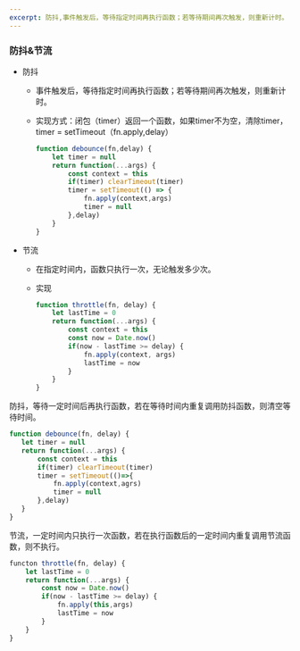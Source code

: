 ```yaml
---
excerpt: 防抖,事件触发后，等待指定时间再执行函数；若等待期间再次触发，则重新计时。
---
```

### 防抖&节流

- 防抖

  - 事件触发后，等待指定时间再执行函数；若等待期间再次触发，则重新计时。

  - 实现方式：闭包（timer）返回一个函数，如果timer不为空，清除timer，timer = setTimeout（fn.apply,delay）

    ```javascript
    function debounce(fn,delay) {
        let timer = null
        return function(...args) {
            const context = this
            if(timer) clearTimeout(timer)
            timer = setTimeout(() => {
                fn.apply(context,args)
                timer = null
            },delay)
        }
    }
    ```

    

- 节流

  - 在指定时间内，函数只执行一次，无论触发多少次。

  - 实现

    ```javascript
    function throttle(fn, delay) {
        let lastTime = 0
        return function(...args) {
            const context = this
            const now = Date.now()
            if(now - lastTime >= delay) {
                fn.apply(context, args)
                lastTime = now
            }
        }
    }
    ```

    





















防抖，等待一定时间后再执行函数，若在等待时间内重复调用防抖函数，则清空等待时间。

```javascript
function debounce(fn, delay) {
   let timer = null
   return function(...args) {
       const context = this
       if(timer) clearTimeout(timer)
       timer = setTimeout(()=>{
           fn.apply(context,agrs)
           timer = null
       },delay)
   }
}
```

节流，一定时间内只执行一次函数，若在执行函数后的一定时间内重复调用节流函数，则不执行。

```javascript
functon throttle(fn, delay) {
    let lastTime = 0
    return function(...args) {
        const now = Date.now()
        if(now - lastTime >= delay) {
            fn.apply(this,args)
            lastTime = now
        }
    }
}
```



